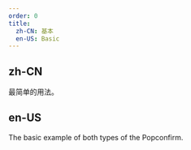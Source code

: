 ```yaml
---
order: 0
title:
  zh-CN: 基本
  en-US: Basic
---
```


## zh-CN

最简单的用法。

## en-US

The basic example of both types of the Popconfirm.

